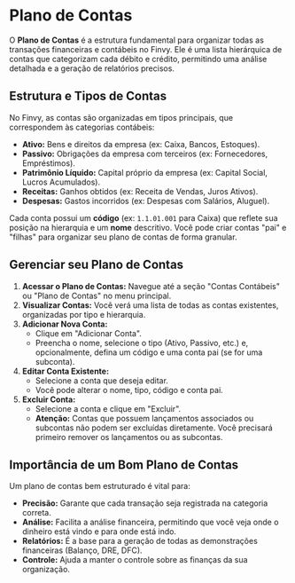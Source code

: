 # Plano de Contas

O **Plano de Contas** é a estrutura fundamental para organizar todas as transações financeiras e contábeis no Finvy. Ele é uma lista hierárquica de contas que categorizam cada débito e crédito, permitindo uma análise detalhada e a geração de relatórios precisos.

## Estrutura e Tipos de Contas

No Finvy, as contas são organizadas em tipos principais, que correspondem às categorias contábeis:

*   **Ativo:** Bens e direitos da empresa (ex: Caixa, Bancos, Estoques).
*   **Passivo:** Obrigações da empresa com terceiros (ex: Fornecedores, Empréstimos).
*   **Patrimônio Líquido:** Capital próprio da empresa (ex: Capital Social, Lucros Acumulados).
*   **Receitas:** Ganhos obtidos (ex: Receita de Vendas, Juros Ativos).
*   **Despesas:** Gastos incorridos (ex: Despesas com Salários, Aluguel).

Cada conta possui um **código** (ex: `1.1.01.001` para Caixa) que reflete sua posição na hierarquia e um **nome** descritivo. Você pode criar contas "pai" e "filhas" para organizar seu plano de contas de forma granular.

## Gerenciar seu Plano de Contas

1.  **Acessar o Plano de Contas:** Navegue até a seção "Contas Contábeis" ou "Plano de Contas" no menu principal.
2.  **Visualizar Contas:** Você verá uma lista de todas as contas existentes, organizadas por tipo e hierarquia.
3.  **Adicionar Nova Conta:**
    *   Clique em "Adicionar Conta".
    *   Preencha o nome, selecione o tipo (Ativo, Passivo, etc.) e, opcionalmente, defina um código e uma conta pai (se for uma subconta).
4.  **Editar Conta Existente:**
    *   Selecione a conta que deseja editar.
    *   Você pode alterar o nome, tipo, código e conta pai.
5.  **Excluir Conta:**
    *   Selecione a conta e clique em "Excluir".
    *   **Atenção:** Contas que possuem lançamentos associados ou subcontas não podem ser excluídas diretamente. Você precisará primeiro remover os lançamentos ou as subcontas.

## Importância de um Bom Plano de Contas

Um plano de contas bem estruturado é vital para:

*   **Precisão:** Garante que cada transação seja registrada na categoria correta.
*   **Análise:** Facilita a análise financeira, permitindo que você veja onde o dinheiro está vindo e para onde está indo.
*   **Relatórios:** É a base para a geração de todas as demonstrações financeiras (Balanço, DRE, DFC).
*   **Controle:** Ajuda a manter o controle sobre as finanças da sua organização.